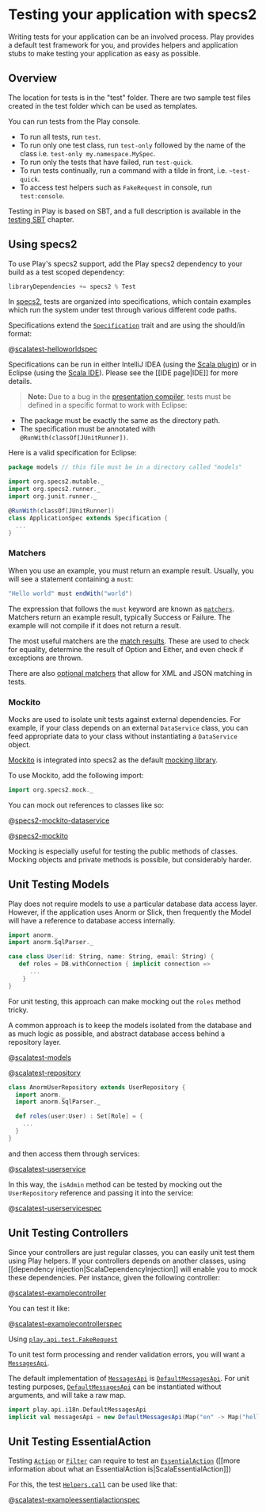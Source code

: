 <!--- Copyright (C) 2009-2016 Lightbend Inc. <https://www.lightbend.com> -->
# Testing your application with specs2

Writing tests for your application can be an involved process.  Play provides a default test framework for you, and provides helpers and application stubs to make testing your application as easy as possible.

## Overview

The location for tests is in the "test" folder.  There are two sample test files created in the test folder which can be used as templates.

You can run tests from the Play console.

* To run all tests, run `test`.
* To run only one test class, run `test-only` followed by the name of the class i.e. `test-only my.namespace.MySpec`.
* To run only the tests that have failed, run `test-quick`.
* To run tests continually, run a command with a tilde in front, i.e. `~test-quick`.
* To access test helpers such as `FakeRequest` in console, run `test:console`.

Testing in Play is based on SBT, and a full description is available in the [testing SBT](http://www.scala-sbt.org/0.13/docs/Testing.html) chapter.

## Using specs2

To use Play's specs2 support, add the Play specs2 dependency to your build as a test scoped dependency:

```scala
libraryDependencies += specs2 % Test
```

In [specs2](https://etorreborre.github.io/specs2/), tests are organized into specifications, which contain examples which run the system under test through various different code paths.

Specifications extend the [`Specification`](https://etorreborre.github.io/specs2/api/SPECS2-3.6.6/index.html#org.specs2.mutable.Specification) trait and are using the should/in format:

@[scalatest-helloworldspec](code/specs2/HelloWorldSpec.scala)

Specifications can be run in either IntelliJ IDEA (using the [Scala plugin](https://blog.jetbrains.com/scala/)) or in Eclipse (using the [Scala IDE](http://scala-ide.org/)).  Please see the [[IDE page|IDE]] for more details.

> **Note:** Due to a bug in the [presentation compiler](https://scala-ide-portfolio.assembla.com/spaces/scala-ide/support/tickets/1001843-specs2-tests-with-junit-runner-are-not-recognized-if-there-is-package-directory-mismatch#/activity/ticket:), tests must be defined in a specific format to work with Eclipse:

* The package must be exactly the same as the directory path.
* The specification must be annotated with `@RunWith(classOf[JUnitRunner])`.

Here is a valid specification for Eclipse:

```scala
package models // this file must be in a directory called "models"

import org.specs2.mutable._
import org.specs2.runner._
import org.junit.runner._

@RunWith(classOf[JUnitRunner])
class ApplicationSpec extends Specification {
  ...
}
```

### Matchers

When you use an example, you must return an example result. Usually, you will see a statement containing a `must`:

```scala
"Hello world" must endWith("world")
```

The expression that follows the `must` keyword are known as [`matchers`](https://etorreborre.github.io/specs2/guide/SPECS2-3.6.6/org.specs2.guide.Matchers.html). Matchers return an example result, typically Success or Failure.  The example will not compile if it does not return a result.

The most useful matchers are the [match results](https://etorreborre.github.io/specs2/guide/SPECS2-3.6.6/org.specs2.guide.Matchers.html#out-of-the-box). These are used to check for equality, determine the result of Option and Either, and even check if exceptions are thrown.

There are also [optional matchers](https://etorreborre.github.io/specs2/guide/SPECS2-3.6.6/org.specs2.guide.Matchers.html#optional) that allow for XML and JSON matching in tests.

### Mockito

Mocks are used to isolate unit tests against external dependencies.  For example, if your class depends on an external `DataService` class, you can feed appropriate data to your class without instantiating a `DataService` object.

[Mockito](https://github.com/mockito/mockito) is integrated into specs2 as the default [mocking library](https://etorreborre.github.io/specs2/guide/SPECS2-3.6.6/org.specs2.guide.UseMockito.html).

To use Mockito, add the following import:

```scala
import org.specs2.mock._
```

You can mock out references to classes like so:

@[specs2-mockito-dataservice](code/specs2/ExampleMockitoSpec.scala)

@[specs2-mockito](code/specs2/ExampleMockitoSpec.scala)

Mocking is especially useful for testing the public methods of classes.  Mocking objects and private methods is possible, but considerably harder.

## Unit Testing Models

Play does not require models to use a particular database data access layer.  However, if the application uses Anorm or Slick, then frequently the Model will have a reference to database access internally.

```scala
import anorm._
import anorm.SqlParser._

case class User(id: String, name: String, email: String) {
   def roles = DB.withConnection { implicit connection =>
      ...
    }
}
```

For unit testing, this approach can make mocking out the `roles` method tricky.

A common approach is to keep the models isolated from the database and as much logic as possible, and abstract database access behind a repository layer.

@[scalatest-models](code/models/User.scala)

@[scalatest-repository](code/services/UserRepository.scala)

```scala
class AnormUserRepository extends UserRepository {
  import anorm._
  import anorm.SqlParser._

  def roles(user:User) : Set[Role] = {
    ...
  }
}
```

and then access them through services:

@[scalatest-userservice](code/services/UserService.scala)

In this way, the `isAdmin` method can be tested by mocking out the `UserRepository` reference and passing it into the service:

@[scalatest-userservicespec](code/specs2/UserServiceSpec.scala)

## Unit Testing Controllers

Since your controllers are just regular classes, you can easily unit test them using Play helpers. If your controllers depends on another classes, using [[dependency injection|ScalaDependencyInjection]] will enable you to mock these dependencies. Per instance, given the following controller:

@[scalatest-examplecontroller](code/specs2/ExampleControllerSpec.scala)

You can test it like:

@[scalatest-examplecontrollerspec](code/specs2/ExampleControllerSpec.scala)

Using [`play.api.test.FakeRequest`]()

To unit test form processing and render validation errors, you will want a [`MessagesApi`](api/scala/play/api/i18n/MessagesApi.html).

The default implementation of [`MessagesApi`](api/scala/play/api/i18n/MessagesApi.html) is [`DefaultMessagesApi`](api/scala/play/api/i18n/DefaultMessagesApi.html).  For unit testing purposes,  [`DefaultMessagesApi`](api/scala/play/api/i18n/DefaultMessagesApi.html) can be instantiated without arguments, and will take a raw map.
  
```scala
import play.api.i18n.DefaultMessagesApi
implicit val messagesApi = new DefaultMessagesApi(Map("en" -> Map("hello.world" -> "hello world!")))
```


## Unit Testing EssentialAction

Testing [`Action`](api/scala/play/api/mvc/Action.html) or [`Filter`](api/scala/play/api/mvc/Filter.html) can require to test an [`EssentialAction`](api/scala/play/api/mvc/EssentialAction.html) ([[more information about what an EssentialAction is|ScalaEssentialAction]])

For this, the test [`Helpers.call`](api/scala/play/api/test/Helpers$.html#call) can be used like that:

@[scalatest-exampleessentialactionspec](code/specs2/ExampleEssentialActionSpec.scala)
